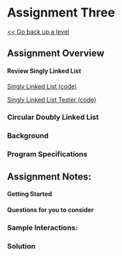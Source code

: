 # Assignment Three  

[<< Go back up a level](DataStructures.md)

## Assignment Overview


#### Review Singly Linked List

[Singly Linked List (code)](ass3_SinglyLinkedList.py)

[Singly Linked List Tester (code)](ass3_TestSinglyLinkedList.py)

### Circular Doubly Linked List

### Background

### Program Specifications


## Assignment Notes:


#### Getting Started



#### Questions for you to consider


### Sample Interactions:


### Solution
